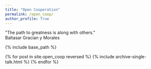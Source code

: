 ```yaml
---
title: "Open Cooperation"
permalink: /open_coop/
author_profile: True
---
```


"The path to greatness is along with others."  
                                       Baltasar Gracian y Morales
                                       
                                       
<!-- #######  YAY, I AM THE SOURCE EDITOR! #########-->


{% include base_path %}


{% for post in site.open_coop reversed %}
  {% include archive-single-talk.html %}
{% endfor %}
